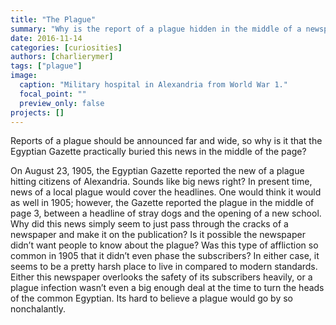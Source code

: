 ```yaml
---
title: "The Plague"
summary: "Why is the report of a plague hidden in the middle of a newspaper? Find out why."
date: 2016-11-14
categories: [curiosities]
authors: [charlierymer]
tags: ["plague"]
image:
  caption: "Military hospital in Alexandria from World War 1."
  focal_point: ""
  preview_only: false
projects: []
---
```

Reports of a plague should be announced far and wide, so why is it that the Egyptian Gazette practically buried this news in the middle of the page?

On August 23, 1905, the Egyptian Gazette reported the new of a plague hitting citizens of Alexandria.  Sounds like big news right? In present time, news of a local plague would cover the headlines.  One would think it would as well in 1905; however, the Gazette reported the plague in the middle of page 3, between a headline of stray dogs and the opening of a new school.  Why did this news simply seem to just pass through the cracks of a newspaper and make it on the publication?  Is it possible the newspaper didn’t want people to know about the plague? Was this type of affliction so common in 1905 that it didn’t even phase the subscribers? In either case, it seems to be a pretty harsh place to live in compared to modern standards.  Either this newspaper overlooks the safety of its subscribers heavily, or a plague infection wasn’t even a big enough deal at the time to turn the heads of the common Egyptian.  Its hard to believe a plague would go by so nonchalantly.
